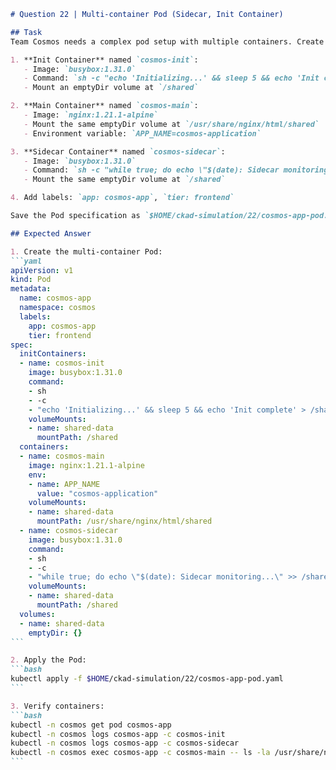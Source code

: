 ````markdown
# Question 22 | Multi-container Pod (Sidecar, Init Container)

## Task
Team Cosmos needs a complex pod setup with multiple containers. Create a Pod named `cosmos-app` in Namespace `cosmos` with the following specifications:

1. **Init Container** named `cosmos-init`:
   - Image: `busybox:1.31.0`
   - Command: `sh -c "echo 'Initializing...' && sleep 5 && echo 'Init complete' > /shared/init-status"`
   - Mount an emptyDir volume at `/shared`

2. **Main Container** named `cosmos-main`:
   - Image: `nginx:1.21.1-alpine`
   - Mount the same emptyDir volume at `/usr/share/nginx/html/shared`
   - Environment variable: `APP_NAME=cosmos-application`

3. **Sidecar Container** named `cosmos-sidecar`:
   - Image: `busybox:1.31.0`
   - Command: `sh -c "while true; do echo \"$(date): Sidecar monitoring...\" >> /shared/sidecar.log; sleep 30; done"`
   - Mount the same emptyDir volume at `/shared`

4. Add labels: `app: cosmos-app`, `tier: frontend`

Save the Pod specification as `$HOME/ckad-simulation/22/cosmos-app-pod.yaml` and verify all containers start successfully.

## Expected Answer

1. Create the multi-container Pod:
```yaml
apiVersion: v1
kind: Pod
metadata:
  name: cosmos-app
  namespace: cosmos
  labels:
    app: cosmos-app
    tier: frontend
spec:
  initContainers:
  - name: cosmos-init
    image: busybox:1.31.0
    command:
    - sh
    - -c
    - "echo 'Initializing...' && sleep 5 && echo 'Init complete' > /shared/init-status"
    volumeMounts:
    - name: shared-data
      mountPath: /shared
  containers:
  - name: cosmos-main
    image: nginx:1.21.1-alpine
    env:
    - name: APP_NAME
      value: "cosmos-application"
    volumeMounts:
    - name: shared-data
      mountPath: /usr/share/nginx/html/shared
  - name: cosmos-sidecar
    image: busybox:1.31.0
    command:
    - sh
    - -c
    - "while true; do echo \"$(date): Sidecar monitoring...\" >> /shared/sidecar.log; sleep 30; done"
    volumeMounts:
    - name: shared-data
      mountPath: /shared
  volumes:
  - name: shared-data
    emptyDir: {}
```

2. Apply the Pod:
```bash
kubectl apply -f $HOME/ckad-simulation/22/cosmos-app-pod.yaml
```

3. Verify containers:
```bash
kubectl -n cosmos get pod cosmos-app
kubectl -n cosmos logs cosmos-app -c cosmos-init
kubectl -n cosmos logs cosmos-app -c cosmos-sidecar
kubectl -n cosmos exec cosmos-app -c cosmos-main -- ls -la /usr/share/nginx/html/shared/
```
````
